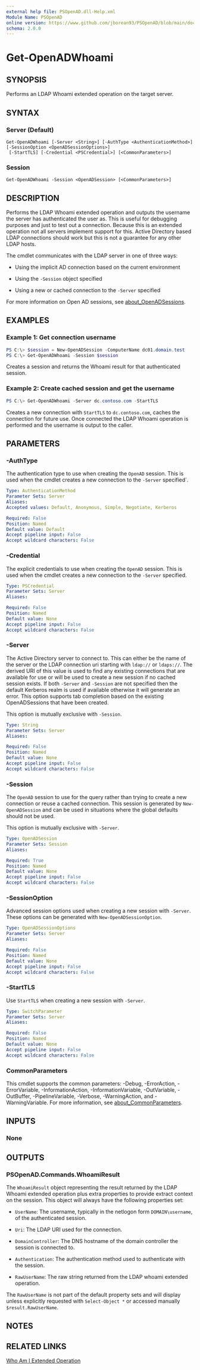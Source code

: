 ```yaml
---
external help file: PSOpenAD.dll-Help.xml
Module Name: PSOpenAD
online version: https://www.github.com/jborean93/PSOpenAD/blob/main/docs/en-US/Get-OpenADWhoami.md
schema: 2.0.0
---
```


# Get-OpenADWhoami

## SYNOPSIS
Performs an LDAP Whoami extended operation on the target server.

## SYNTAX

### Server (Default)
```
Get-OpenADWhoami [-Server <String>] [-AuthType <AuthenticationMethod>] [-SessionOption <OpenADSessionOptions>]
 [-StartTLS] [-Credential <PSCredential>] [<CommonParameters>]
```

### Session
```
Get-OpenADWhoami -Session <OpenADSession> [<CommonParameters>]
```

## DESCRIPTION
Performs the LDAP Whoami extended operation and outputs the username the server has authenticated the user as.
This is useful for debugging purposes and just to test out a connection.
Because this is an extended operation not all servers implement support for this.
Active Directory based LDAP connections should work but this is not a guarantee for any other LDAP hosts.

The cmdlet communicates with the LDAP server in one of three ways:

+ Using the implicit AD connection based on the current environment

+ Using the `-Session` object specified

+ Using a new or cached connection to the `-Server` specified

For more information on Open AD sessions, see [about_OpenADSessions](./about_OpenADSessions.md).

## EXAMPLES

### Example 1: Get connection username
```powershell
PS C:\> $session = New-OpenADSession -ComputerName dc01.domain.test
PS C:\> Get-OpenADWhoami -Session $session
```

Creates a session and returns the Whoami result for that authenticated session.

### Example 2: Create cached session and get the username
```powershell
PS C:\> Get-OpenADWhoami -Server dc.contoso.com -StartTLS
```

Creates a new connection with `StartTLS` to `dc.contoso.com`, caches the connection for future use.
Once connected the LDAP Whoami operation is performed and the username is output to the caller.

## PARAMETERS

### -AuthType
The authentication type to use when creating the `OpenAD` session.
This is used when the cmdlet creates a new connection to the `-Server` specified`.

```yaml
Type: AuthenticationMethod
Parameter Sets: Server
Aliases:
Accepted values: Default, Anonymous, Simple, Negotiate, Kerberos

Required: False
Position: Named
Default value: Default
Accept pipeline input: False
Accept wildcard characters: False
```

### -Credential
The explicit credentials to use when creating the `OpenAD` session.
This is used when the cmdlet creates a new connection to the `-Server` specified.

```yaml
Type: PSCredential
Parameter Sets: Server
Aliases:

Required: False
Position: Named
Default value: None
Accept pipeline input: False
Accept wildcard characters: False
```

### -Server
The Active Directory server to connect to.
This can either be the name of the server or the LDAP connection uri starting with `ldap://` or `ldaps://`.
The derived URI of this value is used to find any existing connections that are available for use or will be used to create a new session if no cached session exists.
If both `-Server` and `-Session` are not specified then the default Kerberos realm is used if available otherwise it will generate an error.
This option supports tab completion based on the existing OpenADSessions that have been created.

This option is mutually exclusive with `-Session`.

```yaml
Type: String
Parameter Sets: Server
Aliases:

Required: False
Position: Named
Default value: None
Accept pipeline input: False
Accept wildcard characters: False
```

### -Session
The `OpenAD` session to use for the query rather than trying to create a new connection or reuse a cached connection.
This session is generated by `New-OpenADSession` and can be used in situations where the global defaults should not be used.

This option is mutually exclusive with `-Server`.

```yaml
Type: OpenADSession
Parameter Sets: Session
Aliases:

Required: True
Position: Named
Default value: None
Accept pipeline input: False
Accept wildcard characters: False
```

### -SessionOption
Advanced session options used when creating a new session with `-Server`.
These options can be generated with `New-OpenADSessionOption`.

```yaml
Type: OpenADSessionOptions
Parameter Sets: Server
Aliases:

Required: False
Position: Named
Default value: None
Accept pipeline input: False
Accept wildcard characters: False
```

### -StartTLS
Use `StartTLS` when creating a new session with `-Server`.

```yaml
Type: SwitchParameter
Parameter Sets: Server
Aliases:

Required: False
Position: Named
Default value: None
Accept pipeline input: False
Accept wildcard characters: False
```

### CommonParameters
This cmdlet supports the common parameters: -Debug, -ErrorAction, -ErrorVariable, -InformationAction, -InformationVariable, -OutVariable, -OutBuffer, -PipelineVariable, -Verbose, -WarningAction, and -WarningVariable. For more information, see [about_CommonParameters](http://go.microsoft.com/fwlink/?LinkID=113216).

## INPUTS

### None
## OUTPUTS

### PSOpenAD.Commands.WhoamiResult
The `WhoamiResult` object representing the result returned by the LDAP Whoami extended operation plus extra properties to provide extract context on the session. This object will always have the following properties set:

+ `UserName`: The username, typically in the netlogon form `DOMAIN\username`, of the authenticated session.

+ `Uri`: The LDAP URI used for the connection.

+ `DomainController`: The DNS hostname of the domain controller the session is connected to.

+ `Authentication`: The authentication method used to authenticate with the session.

+ `RawUserName`: The raw string returned from the LDAP whoami extended operation.

The `RawUserName` is not part of the default property sets and will display unless explicitly requested with `Select-Object *` or accessed manually `$result.RawUserName`.

## NOTES

## RELATED LINKS

[Who Am I Extended Operation](https://ldapwiki.com/wiki/Who%20Am%20I%20Extended%20Operation)
